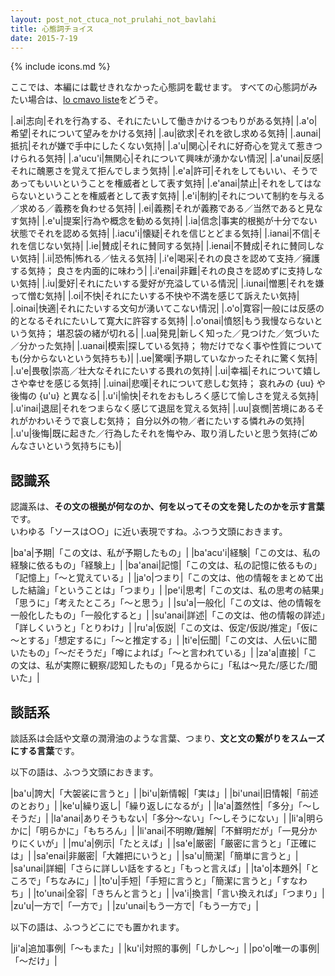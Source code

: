 ```yaml
---
layout: post_not_ctuca_not_prulahi_not_bavlahi
title: 心態詞チョイス
date: 2015-7-19
---
```

{% include icons.md %}

ここでは、本編には載せきれなかった心態詞を載せます。
すべての心態詞がみたい場合は、[lo cmavo liste](https://skami.iocikun.jp/lojban/tables/ja/cmavo_table.html)をどうぞ。

|.ai|志向|それを行為する、それにたいして働きかけるつもりがある気持|
|.a'o|希望|それについて望みをかける気持|
|.au|欲求|それを欲し求める気持|
|.aunai|抵抗|それが嫌で手中にしたくない気持|
|.a'u|関心|それに好奇心を覚えて惹きつけられる気持|
|.a'ucu'i|無関心|それについて興味が湧かない情況|
|.a'unai|反感|それに醜悪さを覚えて拒んでしまう気持|
|.e'a|許可|それをしてもいい、そうであってもいいということを権威者として表す気持|
|.e'anai|禁止|それをしてはならないということを権威者として表す気持|
|.e'i|制約|それについて制約を与える／求める／義務を負わせる気持|
|.ei|義務|それが義務である／当然であると見なす気持|
|.e'u|提案|行為や概念を勧める気持|
|.ia|信念|事実的根拠が十分でない状態でそれを認める気持|
|.iacu'i|懐疑|それを信じとどまる気持|
|.ianai|不信|それを信じない気持|
|.ie|賛成|それに賛同する気持|
|.ienai|不賛成|それに賛同しない気持|
|.ii|恐怖|怖れる／怯える気持|
|.i'e|喝采|それの良さを認めて支持／擁護する気持； 良さを内面的に味わう|
|.i'enai|非難|それの良さを認めずに支持しない気持|
|.iu|愛好|それにたいする愛好が充溢している情況|
|.iunai|憎悪|それを嫌って憎む気持|
|.oi|不快|それにたいする不快や不満を感じて訴えたい気持|
|.oinai|快適|それにたいする文句が湧いてこない情況|
|.o'o|寛容|一般には反感の的となるそれにたいして寛大に許容する気持|
|.o'onai|憤怒|もう我慢ならないという気持； 堪忍袋の緒が切れる|
|.ua|発見|新しく知った／見つけた／気づいた／分かった気持|
|.uanai|模索|探している気持； 物だけでなく事や性質についても(分からないという気持ちも)|
|.ue|驚嘆|予期していなかったそれに驚く気持|
|.u'e|畏敬|崇高／壮大なそれにたいする畏れの気持|
|.ui|幸福|それについて嬉しさや幸せを感じる気持|
|.uinai|悲嘆|それについて悲しむ気持； 哀れみの {uu} や後悔の {u'u} と異なる|
|.u'i|愉快|それをおもしろく感じて愉しさを覚える気持|
|.u'inai|退屈|それをつまらなく感じて退屈を覚える気持|
|.uu|哀憫|苦境にあるそれがかわいそうで哀しむ気持； 自分以外の物／者にたいする憐れみの気持|
|.u'u|後悔|既に起きた／行為したそれを悔やみ、取り消したいと思う気持(ごめんなさいという気持ちにも)|


## 認識系

認識系は、**その文の根拠が何なのか、何を以ってその文を発したのかを示す言葉**です。  
いわゆる「ソースは○○」に近い表現ですね。ふつう文頭におきます。

|ba'a|予期|「この文は、私が予期したもの」|
|ba'acu'i|経験|「この文は、私の経験に依るもの」「経験上」|
|ba'anai|記憶|「この文は、私の記憶に依るもの」「記憶上」「～と覚えている」|
|ja'o|つまり|「この文は、他の情報をまとめて出した結論」「ということは」「つまり」|
|pe'i|思考|「この文は、私の思考の結果」「思うに」「考えたところ」「～と思う」|
|su'a|一般化|「この文は、他の情報を一般化したもの」「一般化すると」|
|su'anai|詳述|「この文は、他の情報の詳述」「詳しくいうと」「とりわけ」|
|ru'a|仮説|「この文は、仮定/仮説/推定」「仮に～とする」「想定するに」「～と推定する」|
|ti'e|伝聞|「この文は、人伝いに聞いたもの」「～だそうだ」「噂によれば」「～と言われている」|
|za'a|直接|「この文は、私が実際に観察/認知したもの」「見るからに」「私は～見た/感じた/聞いた」|


## 談話系

談話系は会話や文章の潤滑油のような言葉、つまり、**文と文の繋がりをスムーズにする言葉**です。

以下の語は、ふつう文頭におきます。

|ba'u|誇大|「大袈裟に言うと」|
|bi'u|新情報|「実は」|
|bi'unai|旧情報|「前述のとおり」|
|ke'u|繰り返し|「繰り返しになるが」|
|la'a|蓋然性|「多分」「～しそうだ」|
|la'anai|ありそうもない|「多分～ない」「～しそうにない」|
|li'a|明らかに|「明らかに」「もちろん」|
|li'anai|不明瞭/難解|「不鮮明だが」「一見分かりにくいが」|
|mu'a|例示|「たとえば」|
|sa'e|厳密|「厳密に言うと」「正確には」|
|sa'enai|非厳密|「大雑把にいうと」|
|sa'u|簡潔|「簡単に言うと」|
|sa'unai|詳細|「さらに詳しい話をすると」「もっと言えば」|
|ta'o|本題外|「ところで」「ちなみに」|
|to'u|手短|「手短に言うと」「簡潔に言うと」「すなわち」|
|to'unai|全容|「きちんと言うと」|
|va'i|換言|「言い換えれば」「つまり」|
|zu'u|一方で|「一方で」|
|zu'unai|もう一方で|「もう一方で」|

以下の語は、ふつうどこにでも置かれます。

|ji'a|追加事例|「～もまた」|
|ku'i|対照的事例|「しかし～」|
|po'o|唯一の事例|「～だけ」|

